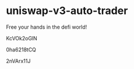 # uniswap-v3-auto-trader
Free your hands in the defi world!




















































KcVOk2oGlN


0ha6218tCQ

2nVArx11J
